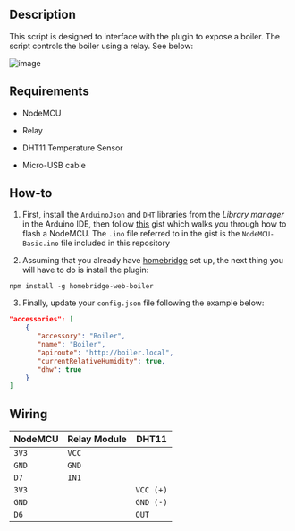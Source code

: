 ## Description

This script is designed to interface with the plugin to expose a boiler. The script controls the boiler using a relay. See below:

![image](https://guide.openenergymonitor.org/images/integrations/relay-hist.png)

## Requirements

* NodeMCU

* Relay

* DHT11 Temperature Sensor

* Micro-USB cable

## How-to

1. First, install the `ArduinoJson` and `DHT` libraries from the _Library manager_ in the Arduino IDE, then follow [this](https://gist.github.com/phenotypic/8d9d3b886936ccea9c21f495755640dd) gist which walks you through how to flash a NodeMCU. The `.ino` file referred to in the gist is the `NodeMCU-Basic.ino` file included in this repository

2. Assuming that you already have [homebridge](https://github.com/homebridge/homebridge#installation) set up, the next thing you will have to do is install the plugin:
```
npm install -g homebridge-web-boiler
```

3. Finally, update your `config.json` file following the example below:

```json
"accessories": [
    {
       "accessory": "Boiler",
       "name": "Boiler",
       "apiroute": "http://boiler.local",
       "currentRelativeHumidity": true,
       "dhw": true
    }
]
```

## Wiring

| NodeMCU | Relay Module | DHT11  |
| --- | --- | --- |
| `3V3` | `VCC` | |
| `GND` | `GND` | |
| `D7` | `IN1` | |
| `3V3` | | `VCC (+)` |
| `GND` | | `GND (-)` |
| `D6` | | `OUT` |
